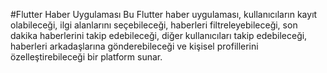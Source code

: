 #Flutter Haber Uygulaması
Bu Flutter haber uygulaması, kullanıcıların kayıt olabileceği, ilgi alanlarını seçebileceği, haberleri filtreleyebileceği, son dakika haberlerini takip edebileceği, diğer kullanıcıları takip edebileceği, haberleri arkadaşlarına gönderebileceği ve kişisel profillerini özelleştirebileceği bir platform sunar.
